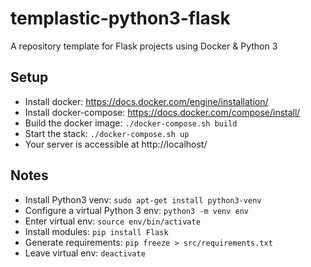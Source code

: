 # templastic-python3-flask

A repository template for Flask projects using Docker & Python 3

## Setup

* Install docker: https://docs.docker.com/engine/installation/
* Install docker-compose: https://docs.docker.com/compose/install/
* Build the docker image: `./docker-compose.sh build`
* Start the stack: `./docker-compose.sh up`
* Your server is accessible at http://localhost/

## Notes

* Install Python3 venv: `sudo apt-get install python3-venv`
* Configure a virtual Python 3 env: `python3 -m venv env`
* Enter virtual env: `source env/bin/activate`
* Install modules: `pip install Flask`
* Generate requirements: `pip freeze > src/requirements.txt`
* Leave virtual env: `deactivate`
